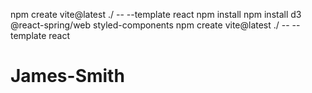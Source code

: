 npm create vite@latest ./ -- --template react
npm install
npm install d3 @react-spring/web styled-components
npm create vite@latest ./ -- --template react

# James-Smith
